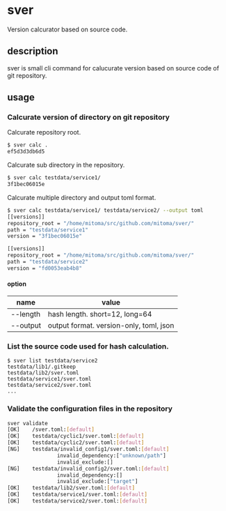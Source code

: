 # sver

Version calcurator based on source code.

## description

sver is small cli command for calucurate version based on source code of git repository.

## usage

### Calcurate version of directory on git repository

Calcurate repository root.

```sh
$ sver calc .
ef5d3d3db6d5
```

Calcurate sub directory in the repository.

```sh
$ sver calc testdata/service1/
3f1bec06015e
```

Calcurate multiple directory and output toml format.

```sh
$ sver calc testdata/service1/ testdata/service2/ --output toml
[[versions]]
repository_root = "/home/mitoma/src/github.com/mitoma/sver/"
path = "testdata/service1"
version = "3f1bec06015e"

[[versions]]
repository_root = "/home/mitoma/src/github.com/mitoma/sver/"
path = "testdata/service2"
version = "fd0053eab4b8"
```

#### option

| name     | value                                   |
| -------- | --------------------------------------- |
| --length | hash length. short=12, long=64          |
| --output | output format. version-only, toml, json |

### List the source code used for hash calculation.

```
$ sver list testdata/service2
testdata/lib1/.gitkeep
testdata/lib2/sver.toml
testdata/service1/sver.toml
testdata/service2/sver.toml
...
```

### Validate the configuration files in the repository

```sh
sver validate
[OK]    /sver.toml:[default]
[OK]    testdata/cyclic1/sver.toml:[default]
[OK]    testdata/cyclic2/sver.toml:[default]
[NG]    testdata/invalid_config1/sver.toml:[default]
                invalid_dependency:["unknown/path"]
                invalid_exclude:[]
[NG]    testdata/invalid_config2/sver.toml:[default]
                invalid_dependency:[]
                invalid_exclude:["target"]
[OK]    testdata/lib2/sver.toml:[default]
[OK]    testdata/service1/sver.toml:[default]
[OK]    testdata/service2/sver.toml:[default]
```
